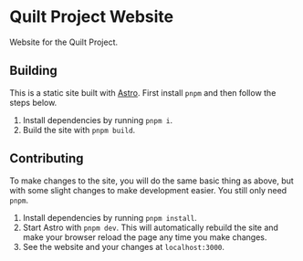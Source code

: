 # Quilt Project Website

Website for the Quilt Project.

## Building

This is a static site built with [Astro](https://github.com/withastro/astro). First install `pnpm` and then follow the steps below.

1. Install dependencies by running `pnpm i`.
2. Build the site with `pnpm build`.

## Contributing

To make changes to the site, you will do the same basic thing as above, but with some slight changes to make development easier. You still only need `pnpm`.

1. Install dependencies by running `pnpm install`.
2. Start Astro with `pnpm dev`. This will automatically
   rebuild the site and make your browser reload the page any time you make
   changes.
3. See the website and your changes at `localhost:3000`.
